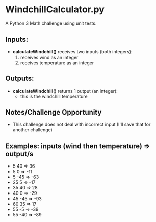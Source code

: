 # WindchillCalculator.py
A Python 3 Math challenge using unit tests.

**Inputs:**
----------
* **calculateWindchill()** receives two inputs (both integers):
  1. receives wind as an integer
  2. receives temperature as an integer

**Outputs:**
------------
* **calculateWindchill()** returns 1 output (an integer):
    * this is the windchill temperature

**Notes/Challenge Opportunity**
-------------
* This challenge does not deal with incorrect input (I'll save that for another challenge)

**Examples:**
inputs (wind then temperature) => output/s
--------------------------------
* 5 40 => 36
* 5 0 => -11
* 5 -45 => -63
* 25 5 => -17
* 35 40 => 28
* 40 0 => -29
* 45 -45 => -93
* 60 35 => 17
* 55 -5 => -39
* 55 -40 => -89
